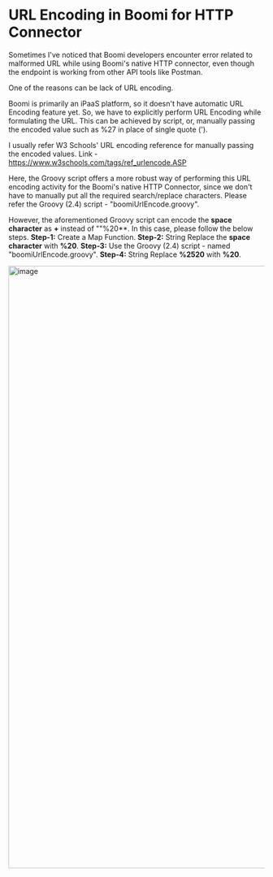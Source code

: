 # URL Encoding in Boomi for HTTP Connector

Sometimes I've noticed that Boomi developers encounter error related to malformed URL while using Boomi's native HTTP connector, even though the endpoint is working from other API tools like Postman.

One of the reasons can be lack of URL encoding.

Boomi is primarily an iPaaS platform, so it doesn't have automatic URL Encoding feature yet. So, we have to explicitly perform URL Encoding while formulating the URL. This can be achieved by script, or, manually passing the encoded value such as %27 in place of single quote (').

I usually refer W3 Schools' URL encoding reference for manually passing the encoded values. Link - https://www.w3schools.com/tags/ref_urlencode.ASP  

Here, the Groovy script offers a more robust way of performing this URL encoding activity for the Boomi's native HTTP Connector, since we don't have to manually put all the required search/replace characters. Please refer the Groovy (2.4) script - "boomiUrlEncode.groovy".

However, the aforementioned Groovy script can encode the **space character** as **+** instead of ""%20**. In this case, please follow the below steps.
**Step-1:** Create a Map Function.
**Step-2:** String Replace the **space character** with **%20**.
**Step-3:** Use the Groovy (2.4) script - named "boomiUrlEncode.groovy".
**Step-4:** String Replace **%2520** with **%20**.

<img width="1186" alt="image" src="https://github.com/ayanpan/boomi-url-encode/assets/12267939/8f9d5329-6af6-4734-874f-33866c726556">

